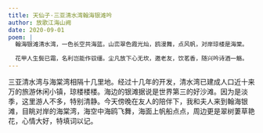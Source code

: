 ```yaml
---
title: 天仙子·三亚清水湾翰海银滩吟
author: 放歌江海山阙
date: 2020-09-01
poem: |
  翰海银滩清水湾，一色长空共海蓝。山峦翠色霞光灿，鸥漫舞，点风帆，对岸琼楼是海棠。

  花甲人生鬓已霜，名利岂能作驭缰。尘凡放下心无坎，邀老友，饮茗香，随兴吟诗酒一觞。
---
```


三亚清水湾与海棠湾相隔十几里地。经过十几年的开发，清水湾已建成人口近十来万的旅游休闲小镇，琼楼楼楼。海边的银滩据说是世界第三的好沙滩。因为是淡季，这里游人不多，特别清静。今天傍晚在友人的陪伴下，我和夫人来到翰海银滩，目眺对岸的海棠湾，海空中海鸥飞舞，海面上帆船点点，周边更是翠树萋草艳花，心情大好，特填词以记。
